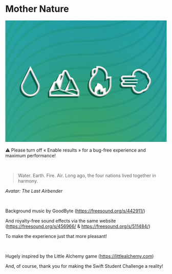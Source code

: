 # Mother Nature

<img src="/Mother Nature.playgroundbook/Contents/PrivateResources/icon.jpg">

⚠️ Please turn off « Enable results » for a bug-free experience and maximum performance!

<br>

> Water. Earth. Fire. Air. Long ago, the four nations lived together in harmony.

_Avatar: The Last Airbender_

<br>

Background music by GoodByte (https://freesound.org/s/442911/)

And royalty-free sound effects via the same website (https://freesound.org/s/456966/ & https://freesound.org/s/511484/)

To make the experience just that more pleasant!

<br>

Hugely inspired by the Little Alchemy game (https://littlealchemy.com)

And, of course, thank you for making the Swift Student Challenge a reality!
